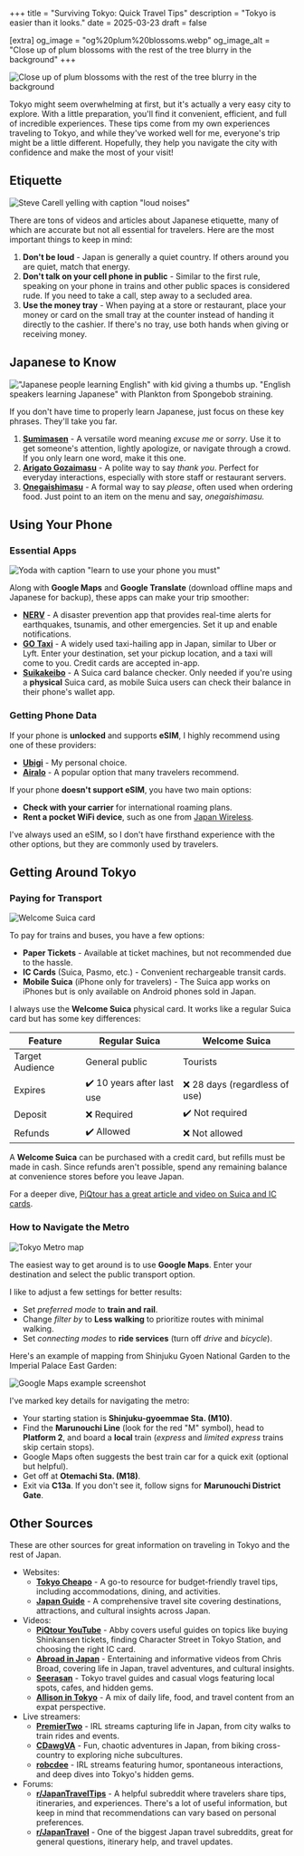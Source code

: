 +++
title = "Surviving Tokyo: Quick Travel Tips"
description = "Tokyo is easier than it looks."
date = 2025-03-23
draft = false

[extra]
og_image = "og%20plum%20blossoms.webp"
og_image_alt = "Close up of plum blossoms with the rest of the tree blurry in the background"
+++

![Close up of plum blossoms with the rest of the tree blurry in the background](plum%20blossoms.webp)

Tokyo might seem overwhelming at first, but it's actually a very easy city to explore. With a little preparation, you'll find it convenient, efficient, and full of incredible experiences. These tips come from my own experiences traveling to Tokyo, and while they've worked well for me, everyone's trip might be a little different. Hopefully, they help you navigate the city with confidence and make the most of your visit!

## Etiquette

![Steve Carell yelling with caption "loud noises"](loud%20noises.webp)

There are tons of videos and articles about Japanese etiquette, many of which are accurate but not all essential for travelers. Here are the most important things to keep in mind:

1. **Don't be loud** - Japan is generally a quiet country. If others around you are quiet, match that energy.
2. **Don't talk on your cell phone in public** - Similar to the first rule, speaking on your phone in trains and other public spaces is considered rude. If you need to take a call, step away to a secluded area.
3. **Use the money tray** - When paying at a store or restaurant, place your money or card on the small tray at the counter instead of handing it directly to the cashier. If there's no tray, use both hands when giving or receiving money.

## Japanese to Know

!["Japanese people learning English" with kid giving a thumbs up. "English speakers learning Japanese" with Plankton from Spongebob straining.](learning%20japanese.webp)

If you don't have time to properly learn Japanese, just focus on these key phrases. They'll take you far.

1. **[Sumimasen](https://www.youtube.com/watch?v=EpGcxg9i0QI)** - A versatile word meaning *excuse me* or *sorry*. Use it to get someone's attention, lightly apologize, or navigate through a crowd. If you only learn one word, make it this one.
2. **[Arigato Gozaimasu](https://www.youtube.com/watch?v=wYPEdMdyMLg)** - A polite way to say *thank you*. Perfect for everyday interactions, especially with store staff or restaurant servers.
3. **[Onegaishimasu](https://www.youtube.com/watch?v=GUgfrtPTBGo)** - A formal way to say *please*, often used when ordering food. Just point to an item on the menu and say, *onegaishimasu.*

## Using Your Phone

### Essential Apps

![Yoda with caption "learn to use your phone you must"](learn%20to%20use%20your%20phone.webp)

Along with **Google Maps** and **Google Translate** (download offline maps and Japanese for backup), these apps can make your trip smoother:

* **[NERV](https://nerv.app/en/)** - A disaster prevention app that provides real-time alerts for earthquakes, tsunamis, and other emergencies. Set it up and enable notifications.
* **[GO Taxi](https://go.goinc.jp/lp/inbound)** - A widely used taxi-hailing app in Japan, similar to Uber or Lyft. Enter your destination, set your pickup location, and a taxi will come to you. Credit cards are accepted in-app.
* **[Suikakeibo](https://suikakeibo.jp/en)** - A Suica card balance checker. Only needed if you're using a **physical** Suica card, as mobile Suica users can check their balance in their phone's wallet app.

### Getting Phone Data  

If your phone is **unlocked** and supports **eSIM**, I highly recommend using one of these providers:  

* **[Ubigi](https://www.ubigi.com/)** - My personal choice.
* **[Airalo](https://www.airalo.com/)** - A popular option that many travelers recommend.

If your phone **doesn't support eSIM**, you have two main options:  

* **Check with your carrier** for international roaming plans.
* **Rent a pocket WiFi device**, such as one from [Japan Wireless](https://www.japan-wireless.com/en).

I've always used an eSIM, so I don't have firsthand experience with the other options, but they are commonly used by travelers.

## Getting Around Tokyo

### Paying for Transport

![Welcome Suica card](welcome%20suica%20card.webp)

To pay for trains and buses, you have a few options:

* **Paper Tickets** - Available at ticket machines, but not recommended due to the hassle.
* **IC Cards** (Suica, Pasmo, etc.) - Convenient rechargeable transit cards.
* **Mobile Suica** (iPhone only for travelers) - The Suica app works on iPhones but is only available on Android phones sold in Japan.

I always use the **Welcome Suica** physical card. It works like a regular Suica card but has some key differences:

| Feature | Regular Suica | Welcome Suica |
| --- | --- | --- |
| Target Audience | General public | Tourists |
| Expires | ✔️ 10 years after last use | ❌ 28 days (regardless of use) |
| Deposit | ❌ Required | ✔️ Not required |
| Refunds | ✔️ Allowed | ❌ Not allowed |

A **Welcome Suica** can be purchased with a credit card, but refills must be made in cash. Since refunds aren't possible, spend any remaining balance at convenience stores before you leave Japan.

For a deeper dive, [PiQtour has a great article and video on Suica and IC cards](https://piqtour.com/iccards/).

### How to Navigate the Metro

![Tokyo Metro map](tokyo%20metro.webp)

The easiest way to get around is to use **Google Maps**. Enter your destination and select the public transport option.

I like to adjust a few settings for better results:

* Set *preferred mode* to **train and rail**.
* Change *filter by* to **Less walking** to prioritize routes with minimal walking.
* Set *connecting modes* to **ride services** (turn off *drive* and *bicycle*).

Here's an example of mapping from Shinjuku Gyoen National Garden to the Imperial Palace East Garden:

![Google Maps example screenshot](google%20maps%20example.webp)

I've marked key details for navigating the metro:

* Your starting station is **Shinjuku-gyoemmae Sta. (M10)**. 
* Find the **Marunouchi Line** (look for the red "M" symbol), head to **Platform 2**, and board a **local** train (*express* and *limited express* trains skip certain stops).
* Google Maps often suggests the best train car for a quick exit (optional but helpful).
* Get off at **Otemachi Sta. (M18)**.
* Exit via **C13a**. If you don't see it, follow signs for **Marunouchi District Gate**.

## Other Sources

These are other sources for great information on traveling in Tokyo and the rest of Japan.

* Websites:
    * **[Tokyo Cheapo](https://tokyocheapo.com/)** - A go-to resource for budget-friendly travel tips, including accommodations, dining, and activities.
    * **[Japan Guide](https://www.japan-guide.com/)** - A comprehensive travel site covering destinations, attractions, and cultural insights across Japan.
* Videos:
    * **[PiQtour YouTube](https://www.youtube.com/@piqtourjapan)** - Abby covers useful guides on topics like buying Shinkansen tickets, finding Character Street in Tokyo Station, and choosing the right IC card.
    * **[Abroad in Japan](https://www.youtube.com/@AbroadinJapan)** - Entertaining and informative videos from Chris Broad, covering life in Japan, travel adventures, and cultural insights.
    * **[Seerasan](https://www.youtube.com/@seerasan)** - Tokyo travel guides and casual vlogs featuring local spots, cafes, and hidden gems.
    * **[Allison in Tokyo](https://www.youtube.com/@AllisoninTokyo)** - A mix of daily life, food, and travel content from an expat perspective.
* Live streamers:
    * **[PremierTwo](https://www.twitch.tv/premiertwo)** - IRL streams capturing life in Japan, from city walks to train rides and events.
    * **[CDawgVA](https://www.twitch.tv/cdawgva)** - Fun, chaotic adventures in Japan, from biking cross-country to exploring niche subcultures.
    * **[robcdee](https://www.twitch.tv/robcdee)** - IRL streams featuring humor, spontaneous interactions, and deep dives into Tokyo's hidden gems.
* Forums:  
    * **[r/JapanTravelTips](https://www.reddit.com/r/JapanTravelTips/)** - A helpful subreddit where travelers share tips, itineraries, and experiences. There's a lot of useful information, but keep in mind that recommendations can vary based on personal preferences.
    * **[r/JapanTravel](https://www.reddit.com/r/JapanTravel)** - One of the biggest Japan travel subreddits, great for general questions, itinerary help, and travel updates.
